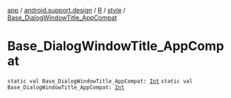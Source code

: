 [app](../../../index.md) / [android.support.design](../../index.md) / [R](../index.md) / [style](index.md) / [Base_DialogWindowTitle_AppCompat](.)

# Base_DialogWindowTitle_AppCompat

`static val Base_DialogWindowTitle_AppCompat: `[`Int`](https://kotlinlang.org/api/latest/jvm/stdlib/kotlin/-int/index.html)
`static val Base_DialogWindowTitle_AppCompat: `[`Int`](https://kotlinlang.org/api/latest/jvm/stdlib/kotlin/-int/index.html)
